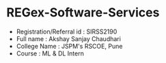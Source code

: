 # REGex-Software-Services
- Registration/Referral id : SIRSS2190
- Full name : Akshay Sanjay Chaudhari
- College Name : JSPM's RSCOE, Pune
- Course : ML & DL Intern
